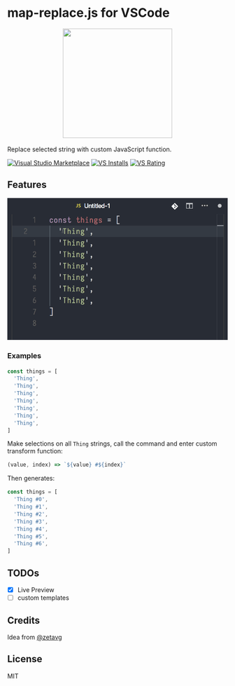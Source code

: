 # map-replace.js for VSCode

<p align="center">
  <img src="https://cdn.rawgit.com/Yukaii/map-replace.js/7a4fe9b4/doc/images/logo.png" width="250" height="250">
</p>

<p align="center">

Replace selected string with custom JavaScript function.
</p>

[![Visual Studio Marketplace](https://badgen.net/vs-marketplace/v/Yukai.map-replace-js)][1]
[![VS Installs](https://badgen.net/vs-marketplace/i/Yukai.map-replace-js)][1]
[![VS Rating](https://badgen.net/vs-marketplace/rating/Yukai.map-replace-js)][1]

[1]: https://marketplace.visualstudio.com/items?itemName=Yukai.map-replace-js

## Features

![gif](doc/images/map-replace-live-preview.gif)

### Examples

```javascript
const things = [
  'Thing',
  'Thing',
  'Thing',
  'Thing',
  'Thing',
  'Thing',
  'Thing',
]
```

Make selections on all `Thing` strings, call the command and enter custom transform function:

```javascript
(value, index) => `${value} #${index}`
```

Then generates:

```javascript
const things = [
  'Thing #0',
  'Thing #1',
  'Thing #2',
  'Thing #3',
  'Thing #4',
  'Thing #5',
  'Thing #6',
]
```

## TODOs

- [x] Live Preview
- [ ] custom templates

## Credits

Idea from [@zetavg](https://github.com/zetavg)

## License

MIT
